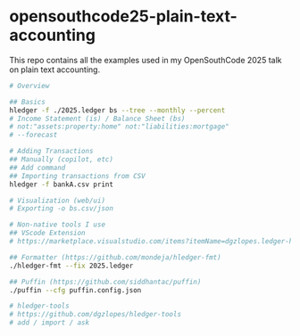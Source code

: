 # opensouthcode25-plain-text-accounting

This repo contains all the examples used in my OpenSouthCode 2025 talk on plain text accounting.

```bash
# Overview

## Basics
hledger -f ./2025.ledger bs --tree --monthly --percent
# Income Statement (is) / Balance Sheet (bs)
# not:"assets:property:home" not:"liabilities:mortgage"
# --forecast

# Adding Transactions
## Manually (copilot, etc)
## Add command
## Importing transactions from CSV
hledger -f bankA.csv print 

# Visualization (web/ui)
# Exporting -o bs.csv/json

# Non-native tools I use
## VScode Extension
# https://marketplace.visualstudio.com/items?itemName=dgzlopes.ledger-highlight

## Formatter (https://github.com/mondeja/hledger-fmt)
./hledger-fmt --fix 2025.ledger

## Puffin (https://github.com/siddhantac/puffin)
./puffin --cfg puffin.config.json

# hledger-tools
# https://github.com/dgzlopes/hledger-tools
# add / import / ask
```